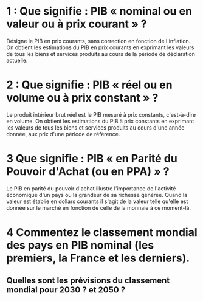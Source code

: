 # 1 : Que signifie : PIB « nominal ou en valeur ou à prix courant » ?
Désigne le PIB en prix courants, sans correction en fonction de l'inflation. On obtient les estimations du PIB en prix courants en exprimant les valeurs de tous les biens et services produits au cours de la période de déclaration actuelle.
# 2 : Que signifie : PIB « réel ou en volume ou à prix constant » ?
Le produit intérieur brut réel est le PIB mesuré à prix constants, c'est-à-dire en volume. On obtient les estimations du PIB à prix constants en exprimant les valeurs de tous les biens et services produits au cours d'une année donnée, aux prix d'une période de référence.
# 3 Que signifie : PIB « en Parité du Pouvoir d'Achat (ou en PPA) » ?
Le PIB en parité du pouvoir d'achat illustre l'importance de l'activité économique d'un pays ou la grandeur de sa richesse générée. Quand la valeur est établie en dollars courants il s'agit de la valeur telle qu'elle est donnée sur le marché en fonction de celle de la monnaie à ce moment-là.
# 4 Commentez le classement mondial des pays en PIB nominal (les premiers, la France et les derniers).
## Quelles sont les prévisions du classement mondial pour 2030 ? et 2050 ?